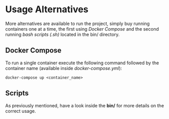 # Usage Alternatives

More alternatives are available to run the project, simply buy running containers one at a time, the first using *Docker Compose* and the second running *bash scripts (.sh)* located in the bin/ directory.

## Docker Compose
To run a single container execute the following command followed by the container name (available inside *docker-compose.yml*):
```
docker-compose up <container_name>
```

## Scripts
As previously mentioned, have a look inside the **bin/** for more details on the correct usage. 
